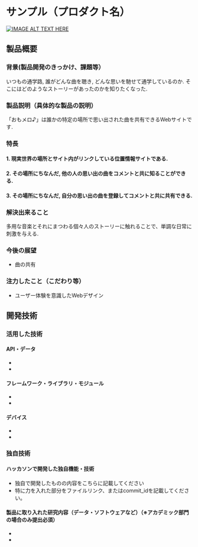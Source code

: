 # サンプル（プロダクト名）

[![IMAGE ALT TEXT HERE](https://jphacks.com/wp-content/uploads/2023/07/JPHACKS2023_ogp.png)](https://www.youtube.com/watch?v=yYRQEdfGjEg)

## 製品概要

### 背景(製品開発のきっかけ、課題等）
いつもの通学路, 誰がどんな曲を聴き, どんな思いを馳せて通学しているのか.
そこにはどのようなストーリーがあったのかを知りたくなった.

### 製品説明（具体的な製品の説明）
「おもメロ♪」は誰かの特定の場所で思い出された曲を共有できるWebサイトです.


### 特長
#### 1. 現実世界の場所とサイト内がリンクしている位置情報サイトである.
#### 2. その場所にちなんだ, 他の人の思い出の曲をコメントと共に知ることができる.
#### 3. その場所にちなんだ, 自分の思い出の曲を登録してコメントと共に共有できる.

### 解決出来ること
多用な音楽とそれにまつわる個々人のストーリーに触れることで、単調な日常に刺激を与える.

### 今後の展望
* 曲の共有

### 注力したこと（こだわり等）
* ユーザー体験を意識したWebデザイン

## 開発技術
### 活用した技術
#### API・データ
* 
* 

#### フレームワーク・ライブラリ・モジュール
* 
* 

#### デバイス
* 
* 

### 独自技術
#### ハッカソンで開発した独自機能・技術
* 独自で開発したものの内容をこちらに記載してください
* 特に力を入れた部分をファイルリンク、またはcommit_idを記載してください。

#### 製品に取り入れた研究内容（データ・ソフトウェアなど）（※アカデミック部門の場合のみ提出必須）
* 
* 
